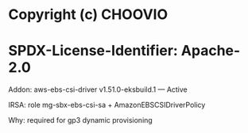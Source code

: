 # Copyright (c) CHOOVIO
# SPDX-License-Identifier: Apache-2.0

Addon: aws-ebs-csi-driver v1.51.0-eksbuild.1 — Active

IRSA: role mg-sbx-ebs-csi-sa + AmazonEBSCSIDriverPolicy

Why: required for gp3 dynamic provisioning
